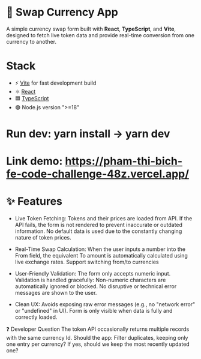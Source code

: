 # 🔁 Swap Currency App

A simple currency swap form built with **React**, **TypeScript**, and **Vite**, designed to fetch live token data and provide real-time conversion from one currency to another.

# Stack
- ⚡️ [Vite](https://vitejs.dev/) for fast development build
- ⚛️ [React](https://reactjs.org/)
- 🟦 [TypeScript](https://www.typescriptlang.org/)
- 🟢 Node.js version ">=18"

# Run dev: yarn install -> yarn dev
# Link demo: https://pham-thi-bich-fe-code-challenge-48z.vercel.app/

# ✨ Features
- Live Token Fetching:
  Tokens and their prices are loaded from API.
  If the API fails, the form is not rendered to prevent inaccurate or outdated information.
  No default data is used due to the constantly changing nature of token prices.

- Real-Time Swap Calculation:
  When the user inputs a number into the From field, the equivalent To amount is automatically calculated using live exchange rates.
  Support switching from/to currencies

- User-Friendly Validation:
  The form only accepts numeric input.
  Validation is handled gracefully:
  Non-numeric characters are automatically ignored or blocked.
  No disruptive or technical error messages are shown to the user.

- Clean UX:
Avoids exposing raw error messages (e.g., no "network error" or "undefined" in UI).
Form is only visible when data is fully and correctly loaded.

❓ Developer Question
The token API occasionally returns multiple records with the same currency Id. Should the app:
Filter duplicates, keeping only one entry per currency?
If yes, should we keep the most recently updated one?